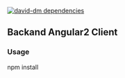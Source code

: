 [![david-dm dependencies](https://david-dm.org/tobwiens/backandAngular2Client.svg)](https://david-dm.org/tobwiens/backandAngular2Client)
## Backand Angular2 Client

### Usage
npm install 
